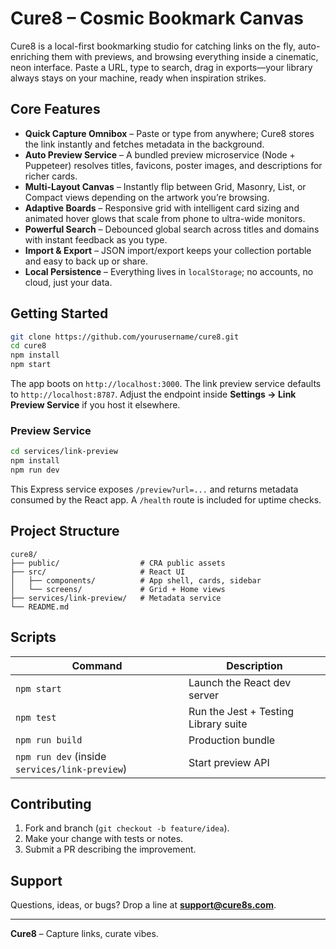 # Cure8 – Cosmic Bookmark Canvas

Cure8 is a local-first bookmarking studio for catching links on the fly, auto-enriching them with previews, and browsing everything inside a cinematic, neon interface. Paste a URL, type to search, drag in exports—your library always stays on your machine, ready when inspiration strikes.

## Core Features

- **Quick Capture Omnibox** – Paste or type from anywhere; Cure8 stores the link instantly and fetches metadata in the background.
- **Auto Preview Service** – A bundled preview microservice (Node + Puppeteer) resolves titles, favicons, poster images, and descriptions for richer cards.
- **Multi-Layout Canvas** – Instantly flip between Grid, Masonry, List, or Compact views depending on the artwork you’re browsing.
- **Adaptive Boards** – Responsive grid with intelligent card sizing and animated hover glows that scale from phone to ultra-wide monitors.
- **Powerful Search** – Debounced global search across titles and domains with instant feedback as you type.
- **Import & Export** – JSON import/export keeps your collection portable and easy to back up or share.
- **Local Persistence** – Everything lives in `localStorage`; no accounts, no cloud, just your data.

## Getting Started

```bash
git clone https://github.com/yourusername/cure8.git
cd cure8
npm install
npm start
```

The app boots on `http://localhost:3000`. The link preview service defaults to `http://localhost:8787`. Adjust the endpoint inside **Settings → Link Preview Service** if you host it elsewhere.

### Preview Service

```bash
cd services/link-preview
npm install
npm run dev
```

This Express service exposes `/preview?url=...` and returns metadata consumed by the React app. A `/health` route is included for uptime checks.

## Project Structure

```
cure8/
├── public/                  # CRA public assets
├── src/                     # React UI
│   ├── components/          # App shell, cards, sidebar
│   └── screens/             # Grid + Home views
├── services/link-preview/   # Metadata service
└── README.md
```

## Scripts

| Command | Description |
|---------|-------------|
| `npm start` | Launch the React dev server |
| `npm test` | Run the Jest + Testing Library suite |
| `npm run build` | Production bundle |
| `npm run dev` (inside `services/link-preview`) | Start preview API |

## Contributing

1. Fork and branch (`git checkout -b feature/idea`).
2. Make your change with tests or notes.
3. Submit a PR describing the improvement.

## Support

Questions, ideas, or bugs? Drop a line at **support@cure8s.com**.

---

**Cure8** – Capture links, curate vibes.
